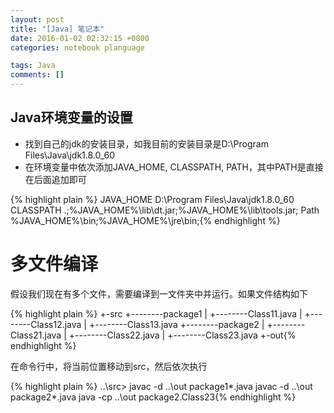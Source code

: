 ```yaml
---
layout: post
title: "[Java] 笔记本"
date: 2016-01-02 02:32:15 +0800
categories: notebook planguage

tags: Java
comments: []
---
```

## Java环境变量的设置

<ul>
<li>找到自己的jdk的安装目录，如我目前的安装目录是D:\Program Files\Java\jdk1.8.0_60</li>
<li>在环境变量中依次添加JAVA_HOME, CLASSPATH, PATH，其中PATH是直接在后面追加即可</li>
</ul>
{% highlight plain %}
JAVA_HOME
D:\Program Files\Java\jdk1.8.0_60
CLASSPATH
.;%JAVA_HOME%\lib\dt.jar;%JAVA_HOME%\lib\tools.jar;
Path
%JAVA_HOME%\bin;%JAVA_HOME%\jre\bin;{% endhighlight %}

# 多文件编译

假设我们现在有多个文件，需要编译到一文件夹中并运行。如果文件结构如下

{% highlight plain %}
+-src
+--------package1
|       +--------Class11.java
|       +--------Class12.java
|       +--------Class13.java
+--------package2
|       +--------Class21.java
|       +--------Class22.java
|       +--------Class23.java
+-out{% endhighlight %}

在命令行中，将当前位置移动到src，然后依次执行

{% highlight plain %}
..\src> 
javac -d ..\out package1\*.java
javac -d ..\out package2\*.java
java -cp ..\out package2.Class23{% endhighlight %}
